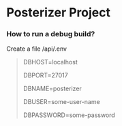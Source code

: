 # Posterizer Project

### How to run a debug build?
Create a file /api/.env
> DBHOST=localhost
>
> DBPORT=27017
>
> DBNAME=posterizer
>
> DBUSER=some-user-name
>
> DBPASSWORD=some-password
